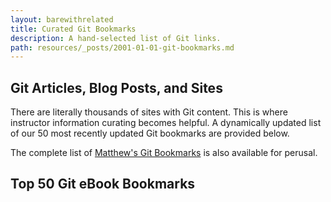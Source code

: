 ```yaml
---
layout: barewithrelated
title: Curated Git Bookmarks
description: A hand-selected list of Git links.
path: resources/_posts/2001-01-01-git-bookmarks.md
---
```


## Git Articles, Blog Posts, and Sites

There are literally thousands of sites with Git content. This is where instructor information curating becomes helpful. A dynamically updated list of our 50 most recently updated Git bookmarks are provided below.

The complete list of [Matthew's Git Bookmarks](https://pinboard.in/u:matthew.mccullough/t:git) is also available for perusal.

## Top 50 Git eBook Bookmarks

<script language="javascript" src="http://pinboard.in/widgets/v1/linkroll/?user=matthew.mccullough&count=50&tag=git"></script>

